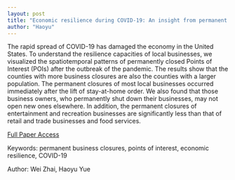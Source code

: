 ```yaml
---
layout: post
title: "Economic resilience during COVID-19: An insight from permanent business closures"
author: "Haoyu"
---
```

The rapid spread of COVID-19 has damaged the economy in the United States. To understand the resilience capacities of local businesses, we visualized the spatiotemporal patterns of permanently closed Points of Interest (POIs) after the outbreak of the pandemic. The results show that the counties with more business closures are also the counties with a larger population. The permanent closures of most local businesses occurred immediately after the lift of stay-at-home order. We also found that those business owners, who permanently shut down their businesses, may not open new ones elsewhere. In addition, the permanent closures of entertainment and recreation businesses are significantly less than that of retail and trade businesses and food services. 

[Full Paper Access](https://journals.sagepub.com/doi/abs/10.1177/0308518X211055181)

Keywords: permanent business closures, points of interest, economic resilience, COVID-19

Author: Wei Zhai, Haoyu Yue